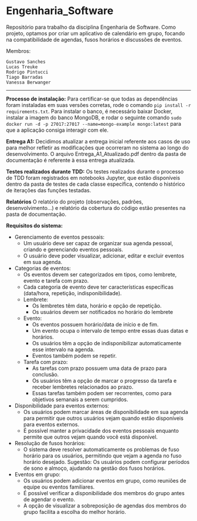 # Engenharia_Software
Repositório para trabalho da disciplina Engenharia de Software. Como projeto, optamos por criar um aplicativo de calendário em grupo, focando na compatibilidade de agendas, fusos horários e discussões de eventos.

Membros:

    Gustavo Sanches
    Lucas Treuke
    Rodrigo Pintucci
    Tiago Barradas
    Vanessa Berwanger

<hr>

**Processo de instalação:**
Para certificar-se que todas as dependências foram instaladas em suas versões corretas, rode o comando `pip install -r requirements.txt`. Para instalar o banco, é necessário baixar Docker, instalar a imagem do banco MongoDB, e rodar o seguinte comando `sudo docker run -d -p 27017:27017 --name=mongo-example mongo:latest` para que a aplicação consiga interagir com ele.

**Entrega A1:**
Decidimos atualizar a entrega inicial referente aos casos de uso para melhor refletir as modificações que ocorreram no sistema ao longo do desenvolvimento. O arquivo Entrega_A1_Atualizado.pdf dentro da pasta de documentação é referente à essa entrega atualizada.

**Testes realizados durante TDD:**
Os testes realizados durante o processo de TDD foram registrados em notebooks Jupyter, que estão disponíveis dentro da pasta de testes de cada classe específica, contendo o histórico de iterações das funções testadas. 

**Relatórios**
O relatório do projeto (observações, padrões, desenvolvimento...) e relatório da cobertura do código estão presentes na pasta de documentação. 

**Requisitos do sistema:**
-   Gerenciamento de eventos pessoais:
    -   Um usuário deve ser capaz de organizar sua agenda pessoal, criando e gerenciando eventos pessoais.
    -   O usuário deve poder visualizar, adicionar, editar e excluir eventos em sua agenda.
-   Categorias de eventos:
    -   Os eventos devem ser categorizados em tipos, como lembrete, evento e tarefa com prazo.
    -   Cada categoria de evento deve ter características específicas (data/hora, repetição, indisponibilidade).
    -   Lembrete:
        -   Os lembretes têm data, horário e opção de repetição.
        -   Os usuários devem ser notificados no horário do lembrete
    -   Evento:
        -   Os eventos possuem horário/data de início e de fim.
        -   Um evento ocupa o intervalo de tempo entre essas duas datas e horários.
        -   Os usuários têm a opção de indisponibilizar automaticamente esse intervalo na agenda.
        -   Eventos também podem se repetir.
    -   Tarefa com prazo:
        -   As tarefas com prazo possuem uma data de prazo para conclusão.
        -   Os usuários têm a opção de marcar o progresso da tarefa e receber lembretes relacionados ao prazo.
        -   Essas tarefas também podem ser recorrentes, como para objetivos semanais a serem cumpridos.
-   Disponibilidade para eventos externos:
    -   Os usuários podem marcar áreas de disponibilidade em sua agenda para permitir que outros usuários vejam quando estão disponíveis para eventos externos.
    -   É possível manter a privacidade dos eventos pessoais enquanto permite que outros vejam quando você está disponível.
-   Resolução de fusos horários:
    -   O sistema deve resolver automaticamente os problemas de fuso horário para os usuários, permitindo que vejam a agenda no fuso horário desejado. Sugestão: Os usuários podem configurar períodos de sono e almoço, ajudando na gestão dos fusos horários.
-   Eventos em grupo:
    -   Os usuários podem adicionar eventos em grupo, como reuniões de equipe ou eventos familiares.
    -   É possível verificar a disponibilidade dos membros do grupo antes de agendar o evento.
    -   A opção de visualizar a sobreposição de agendas dos membros do grupo facilita a escolha do melhor horário.

